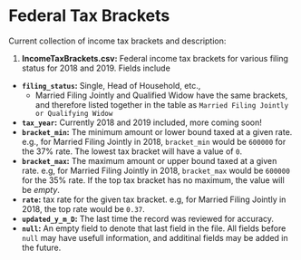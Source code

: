 # Federal Tax Brackets

Current collection of income tax brackets and description:

1. **IncomeTaxBrackets.csv:** Federal income tax brackets for various filing status for 2018 and 2019. Fields include
  * **`filing_status`:** Single, Head of Household, etc.,
    * Married Filing Jointly and Qualified Widow have the same brackets, and therefore listed together in the table as `Married Filing Jointly or Qualifying Widow`
  * **`tax_year`:** Currently 2018 and 2019 included, more coming soon!
  * **`bracket_min`:** The minimum amount or lower bound taxed at a given rate. e.g., for Married Filing Jointly in 2018, `bracket_min` would be `600000` for the 37% rate. The lowest tax bracket will have a value of `0`.
  * **`bracket_max`:** The maximum amount or upper bound taxed at a given rate. e.g, for Married Filing Jointly in 2018, `bracket_max` would be `600000` for the 35% rate. If the top tax bracket has no maximum, the value will be *empty*.
  * **`rate`:** tax rate for the given tax bracket. e.g, for Married Filing Jointly in 2018, the top rate would be `0.37`.
  * **`updated_y_m_D`:** The last time the record was reviewed for accuracy.
  * **`null`:** An empty field to denote that last field in the file. All fields before `null` may have usefull information, and additinal fields may be added in the future.
